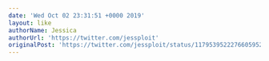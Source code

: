 ```yaml
---
date: 'Wed Oct 02 23:31:51 +0000 2019'
layout: like
authorName: Jessica
authorUrl: 'https://twitter.com/jessploit'
originalPost: 'https://twitter.com/jessploit/status/1179539522276605952'
---
```

